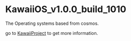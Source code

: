 

# KawaiiOS_v1.0.0_build_1010
The Operating systems based from cosmos.

go to
<a href="https://kawaiiproject.neocities.org">KawaiiProject</a>
to get more information.
